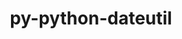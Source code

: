 ---
title: "py-python-dateutil"
layout: cache
categories: [package, v0.19]
meta: {"versions": ["2.8.2"], "compilers": ["gcc@=11.1.0", "gcc@=7.3.1", "gcc@=7.5.0", "oneapi@=2022.1.0"], "oss": ["amzn2", "ubuntu18.04", "ubuntu20.04"], "platforms": ["linux"], "targets": ["x86_64", "x86_64_v3"], "stacks": ["data-vis-sdk", "e4s", "e4s-oneapi", "ml-cpu", "ml-cuda", "ml-rocm", "radiuss"], "num_specs": 7, "num_specs_by_stack": {"ml-cuda": 1, "ml-cpu": 1, "ml-rocm": 1, "data-vis-sdk": 1, "radiuss": 1, "e4s": 3, "e4s-oneapi": 1}}
spec_details: [{"hash": "uugzqhbrewdycmxdxq2f6sxa6qdhbw24", "compiler": "gcc@=7.3.1", "versions": ["2.8.2"], "os": "amzn2", "platform": "linux", "target": "x86_64_v3", "variants": ["build_system=python_pip"], "stacks": ["ml-cuda", "ml-cpu", "ml-rocm"], "size": "-", "tarball": "https://binaries.spack.io/releases/v0.19/build_cache/linux-amzn2-x86_64_v3/gcc-7.3.1/py-python-dateutil-2.8.2/linux-amzn2-x86_64_v3-gcc-7.3.1-py-python-dateutil-2.8.2-uugzqhbrewdycmxdxq2f6sxa6qdhbw24.spack"}, {"hash": "ztdenvgbgyble7yjtnc5ohdwtzdkgu3i", "compiler": "gcc@=7.5.0", "versions": ["2.8.2"], "os": "ubuntu18.04", "platform": "linux", "target": "x86_64", "variants": ["build_system=python_pip"], "stacks": ["data-vis-sdk"], "size": "-", "tarball": "https://binaries.spack.io/releases/v0.19/build_cache/linux-ubuntu18.04-x86_64/gcc-7.5.0/py-python-dateutil-2.8.2/linux-ubuntu18.04-x86_64-gcc-7.5.0-py-python-dateutil-2.8.2-ztdenvgbgyble7yjtnc5ohdwtzdkgu3i.spack"}, {"hash": "3m3vq4ulcn5xnhtlv7bp6dma4czexjef", "compiler": "gcc@=7.5.0", "versions": ["2.8.2"], "os": "ubuntu18.04", "platform": "linux", "target": "x86_64", "variants": ["build_system=python_pip"], "stacks": ["radiuss"], "size": "-", "tarball": "https://binaries.spack.io/releases/v0.19/build_cache/linux-ubuntu18.04-x86_64/gcc-7.5.0/py-python-dateutil-2.8.2/linux-ubuntu18.04-x86_64-gcc-7.5.0-py-python-dateutil-2.8.2-3m3vq4ulcn5xnhtlv7bp6dma4czexjef.spack"}, {"hash": "5irnuuhtwe5j3kd5wrgdf5wvdw3qhmjq", "compiler": "gcc@=11.1.0", "versions": ["2.8.2"], "os": "ubuntu20.04", "platform": "linux", "target": "x86_64", "variants": ["build_system=python_pip"], "stacks": ["e4s"], "size": "-", "tarball": "https://binaries.spack.io/releases/v0.19/build_cache/linux-ubuntu20.04-x86_64/gcc-11.1.0/py-python-dateutil-2.8.2/linux-ubuntu20.04-x86_64-gcc-11.1.0-py-python-dateutil-2.8.2-5irnuuhtwe5j3kd5wrgdf5wvdw3qhmjq.spack"}, {"hash": "lh6tcv2xitzgpdbvhocrgf6xmtkop66f", "compiler": "gcc@=11.1.0", "versions": ["2.8.2"], "os": "ubuntu20.04", "platform": "linux", "target": "x86_64", "variants": ["build_system=python_pip"], "stacks": ["e4s"], "size": "-", "tarball": "https://binaries.spack.io/releases/v0.19/build_cache/linux-ubuntu20.04-x86_64/gcc-11.1.0/py-python-dateutil-2.8.2/linux-ubuntu20.04-x86_64-gcc-11.1.0-py-python-dateutil-2.8.2-lh6tcv2xitzgpdbvhocrgf6xmtkop66f.spack"}, {"hash": "eoyp46zcfmaa2xcquecy3cwrqn4yz2ou", "compiler": "gcc@=11.1.0", "versions": ["2.8.2"], "os": "ubuntu20.04", "platform": "linux", "target": "x86_64", "variants": ["build_system=python_pip"], "stacks": ["e4s"], "size": "-", "tarball": "https://binaries.spack.io/releases/v0.19/build_cache/linux-ubuntu20.04-x86_64/gcc-11.1.0/py-python-dateutil-2.8.2/linux-ubuntu20.04-x86_64-gcc-11.1.0-py-python-dateutil-2.8.2-eoyp46zcfmaa2xcquecy3cwrqn4yz2ou.spack"}, {"hash": "cq4reklppkzdxgc6wqzifepj5w5amwic", "compiler": "oneapi@=2022.1.0", "versions": ["2.8.2"], "os": "ubuntu20.04", "platform": "linux", "target": "x86_64", "variants": ["build_system=python_pip"], "stacks": ["e4s-oneapi"], "size": "-", "tarball": "https://binaries.spack.io/releases/v0.19/build_cache/linux-ubuntu20.04-x86_64/oneapi-2022.1.0/py-python-dateutil-2.8.2/linux-ubuntu20.04-x86_64-oneapi-2022.1.0-py-python-dateutil-2.8.2-cq4reklppkzdxgc6wqzifepj5w5amwic.spack"}]
---